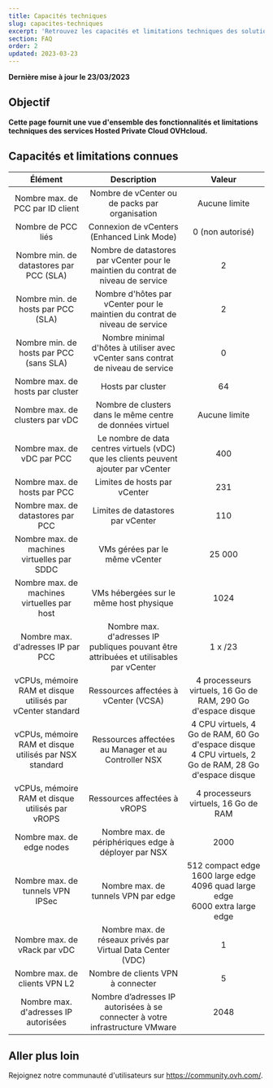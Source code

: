 ```yaml
---
title: Capacités techniques
slug: capacites-techniques
excerpt: 'Retrouvez les capacités et limitations techniques des solutions Hosted Private Cloud fournies par OVHcloud'
section: FAQ
order: 2
updated: 2023-03-23
---
```


**Dernière mise à jour le 23/03/2023**

## Objectif

**Cette page fournit une vue d'ensemble des fonctionnalités et limitations techniques des services Hosted Private Cloud OVHcloud.**

## Capacités et limitations connues

| Élément | Description | Valeur |
|:-----:|:-----:|:----------:|
| Nombre max. de PCC par ID client | Nombre de vCenter ou de packs par organisation | Aucune limite |
| Nombre de PCC liés | Connexion de vCenters (Enhanced Link Mode) | 0 (non autorisé) |
| Nombre min. de datastores par PCC (SLA) | Nombre de datastores par vCenter pour le maintien du contrat de niveau de service | 2 |
| Nombre min. de hosts par PCC (SLA) | Nombre d'hôtes par vCenter pour le maintien du contrat de niveau de service | 2 |
| Nombre min. de hosts par PCC (sans SLA) | Nombre minimal d'hôtes à utiliser avec vCenter sans contrat de niveau de service | 0 |
| Nombre max. de hosts par cluster | Hosts par cluster | 64 |
| Nombre max. de clusters par vDC | Nombre de clusters dans le même centre de données virtuel | Aucune limite |
| Nombre max. de vDC par PCC | Le nombre de data centres virtuels (vDC) que les clients peuvent ajouter par vCenter | 400 |
| Nombre max. de hosts par PCC | Limites de hosts par vCenter | 231 |
| Nombre max. de datastores par PCC | Limites de datastores par vCenter | 110 |
| Nombre max. de machines virtuelles par SDDC | VMs gérées par le même vCenter | 25 000 |
| Nombre max. de machines virtuelles par host | VMs hébergées sur le même host physique | 1024 |
| Nombre max. d'adresses IP par PCC | Nombre max. d'adresses IP publiques pouvant être attribuées et utilisables par vCenter | 1 x /23 |
| vCPUs, mémoire RAM et disque utilisés par vCenter standard | Ressources affectées à vCenter (VCSA) | 4 processeurs virtuels, 16 Go de RAM, 290 Go d'espace disque |
| vCPUs, mémoire RAM et disque utilisés par NSX standard | Ressources affectées au Manager et au Controller NSX | 4 CPU virtuels, 4 Go de RAM, 60 Go d'espace disque<br>4 CPU virtuels, 2 Go de RAM, 28 Go d'espace disque |
| vCPUs, mémoire RAM et disque utilisés par vROPS | Ressources affectées à vROPS | 4 processeurs virtuels, 16 Go de RAM |
| Nombre max. de edge nodes | Nombre max. de périphériques edge à déployer par NSX | 2000 |
| Nombre max. de tunnels VPN IPSec | Nombre max. de tunnels VPN par edge | 512 compact edge<br>1600 large edge<br>4096 quad large edge<br>6000 extra large edge |
| Nombre max. de vRack par vDC | Nombre max. de réseaux privés par Virtual Data Center (VDC) | 1 |
| Nombre max. de clients VPN L2 | Nombre de clients VPN à connecter | 5 |
| Nombre max. d'adresses IP autorisées | Nombre d’adresses IP autorisées à se connecter à votre infrastructure VMware | 2048 |

## Aller plus loin

Rejoignez notre communauté d'utilisateurs sur <https://community.ovh.com/>.
